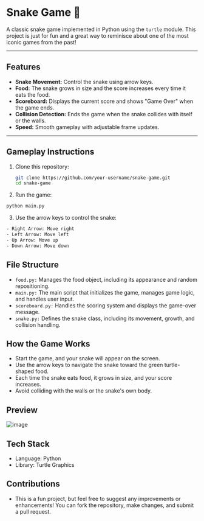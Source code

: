 # Snake Game 🐍

A classic snake game implemented in Python using the `turtle` module. This project is just for fun and a great way to reminisce about one of the most iconic games from the past!

---

## Features

- **Snake Movement:** Control the snake using arrow keys.
- **Food:** The snake grows in size and the score increases every time it eats the food.
- **Scoreboard:** Displays the current score and shows "Game Over" when the game ends.
- **Collision Detection:** Ends the game when the snake collides with itself or the walls.
- **Speed:** Smooth gameplay with adjustable frame updates.

---

## Gameplay Instructions

1. Clone this repository:
   ```bash
   git clone https://github.com/your-username/snake-game.git
   cd snake-game
2. Run the game:
```bash
python main.py
```
3. Use the arrow keys to control the snake:
```bash
- Right Arrow: Move right
- Left Arrow: Move left
- Up Arrow: Move up
- Down Arrow: Move down
```
## File Structure
- `food.py:` Manages the food object, including its appearance and random repositioning.
- `main.py:` The main script that initializes the game, manages game logic, and handles user input.
- `scoreboard.py:` Handles the scoring system and displays the game-over message.
- `snake.py:` Defines the snake class, including its movement, growth, and collision handling.
## How the Game Works
- Start the game, and your snake will appear on the screen.
- Use the arrow keys to navigate the snake toward the green turtle-shaped food.
- Each time the snake eats food, it grows in size, and your score increases.
- Avoid colliding with the walls or the snake's own body.
## Preview
![image]()
## Tech Stack
- Language: Python
- Library: Turtle Graphics
## Contributions
- This is a fun project, but feel free to suggest any improvements or enhancements! You can fork the repository, make changes, and submit a pull request.
